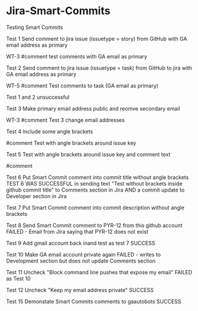 # Jira-Smart-Commits

Testing Smart Commits

Test 1
Send comment to jira issue (issuetype = story) from GitHub with GA email address as primary

WT-3 #comment test comments with GA email as primary

Test 2
Send comment to jira issue (issuetype = task) from GitHub to jira with GA email address as primary

WT-5 #comment Test comments to task (GA email as primary)

Test 1 and 2 unsuccessful

Test 3
Make primary email address public and reomve secondary email 

WT-3 #comment Test 3 change email addresses

Test 4
Include some angle brackets

<WT-3> #comment Test with angle brackets around issue key

Test 5
Test with angle brackets around issue key and comment text

<WT-3> #comment <Test with angle brackets around issue key and comment text>

Test 6
Put Smart Commit comment into commit title without angle brackets
TEST 6 WAS SUCCESSFUL in sending text "Test without brackets inside github commit title" to Comments section in Jira AND a commit update to Developer section in Jira

Test 7
Put Smart Commit comment into commit description without angle brackets

Test 8
Send Smart Commit comment to PYR-12 from this github account
FAILED - Email from Jira saying that PYR-12 does not exist

Test 9
Add gmail account back inand test as test 7
SUCCESS

Test 10
Make GA email account private again
FAILED - writes to Development section but does not update Comments section

Test 11
Uncheck "Block command line pushes that expose my email"
FAILED as Test 10

Test 12
Uncheck "Keep my email address private"
SUCCESS

Test 15
Demonstate Smart Commits comments to gaautobots 
SUCCESS

